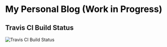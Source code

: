 <h1 style="color:black">My Personal Blog (Work in Progress)</h1>


<h2>Travis CI Build Status</h2>

 <img src="https://travis-ci.org/mohan82/myblog.svg?branch=master" 
alt="Travis CI Build Status">
